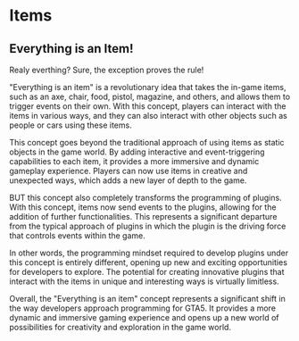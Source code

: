 # Items

## Everything is an Item!

Realy everthing? Sure, the exception proves the rule!

"Everything is an item" is a revolutionary idea that takes the in-game items, such as an axe, chair, food, pistol, magazine, and others, and allows them to trigger events on their own. With this concept, players can interact with the items in various ways, and they can also interact with other objects such as people or cars using these items. 

This concept goes beyond the traditional approach of using items as static objects in the game world. By adding interactive and event-triggering capabilities to each item, it provides a more immersive and dynamic gameplay experience. Players can now use items in creative and unexpected ways, which adds a new layer of depth to the game.

BUT this concept also completely transforms the programming of plugins. With this concept, items now send events to the plugins, allowing for the addition of further functionalities. This represents a significant departure from the typical approach of plugins in which the plugin is the driving force that controls events within the game.

In other words, the programming mindset required to develop plugins under this concept is entirely different, opening up new and exciting opportunities for developers to explore. The potential for creating innovative plugins that interact with the items in unique and interesting ways is virtually limitless.

Overall, the "Everything is an item" concept represents a significant shift in the way developers approach programming for GTA5. It provides a more dynamic and immersive gaming experience and opens up a new world of possibilities for creativity and exploration in the game world.